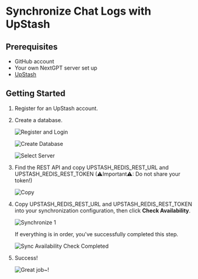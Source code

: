 # Synchronize Chat Logs with UpStash

## Prerequisites

- GitHub account
- Your own NextGPT server set up
- [UpStash](https://upstash.com)

## Getting Started

1. Register for an UpStash account.
2. Create a database.

   ![Register and Login](./images/upstash-1.png)

   ![Create Database](./images/upstash-2.png)

   ![Select Server](./images/upstash-3.png)

3. Find the REST API and copy UPSTASH_REDIS_REST_URL and UPSTASH_REDIS_REST_TOKEN (⚠Important⚠: Do not share your token!)

   ![Copy](./images/upstash-4.png)

4. Copy UPSTASH_REDIS_REST_URL and UPSTASH_REDIS_REST_TOKEN into your synchronization configuration, then click **Check Availability**.

   ![Synchronize 1](./images/upstash-5.png)

   If everything is in order, you've successfully completed this step.

   ![Sync Availability Check Completed](./images/upstash-6.png)

5. Success!

   ![Great job~!](./images/upstash-7.png)
